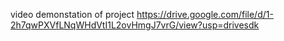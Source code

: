 video demonstation of project
https://drive.google.com/file/d/1-2h7qwPXVfLNqWHdVtI1L2ovHmgJ7vrG/view?usp=drivesdk
